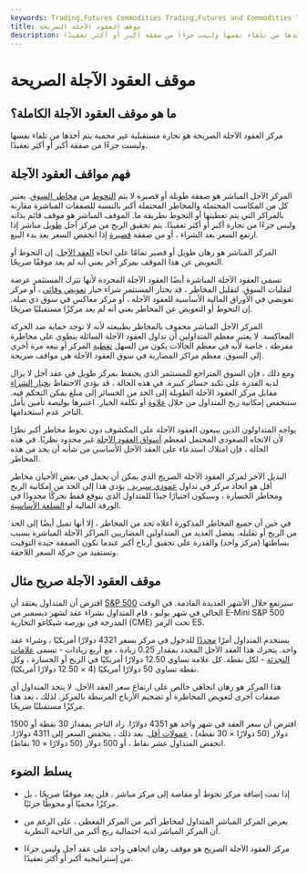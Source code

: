 ```yaml
---
keywords: Trading,Futures Commodities Trading,Futures and Commodities Trading
title: موقف العقود الآجلة الصريحة
description: مركز العقود الآجلة الصريحة هو تجارة مستقبلية غير محمية يتم أخذها من تلقاء نفسها وليست جزءًا من صفقة أكبر أو أكثر تعقيدًا.
---
```


# موقف العقود الآجلة الصريحة
## ما هو موقف العقود الآجلة الكاملة؟

مركز العقود الآجلة الصريحة هو تجارة مستقبلية غير محمية يتم أخذها من تلقاء نفسها وليست جزءًا من صفقة أكبر أو أكثر تعقيدًا.

## فهم مواقف العقود الآجلة

المركز الآجل المباشر هو صفقة طويلة أو قصيرة لا يتم [التحوط](/hedge) من [مخاطر السوق](/marketrisk). يعتبر كل من المكاسب المحتملة والمخاطر المحتملة أكبر بالنسبة للصفقات المباشرة مقارنة بالمراكز التي يتم تغطيتها أو التحوط بطريقة ما. الموقف المباشر هو موقف قائم بذاته وليس جزءًا من تجارة أكبر أو أكثر تعقيدًا. يتم تحقيق الربح من مركز آجل [طويل](/long) مباشر إذا ارتفع السعر بعد الشراء ، أو من صفقة [قصيرة](/short) إذا انخفض السعر بعد بدء البيع.

المركز المباشر هو رهان طويل أو قصير تمامًا على اتجاه [العقد الآجل](/futurescontract). إن التحوط أو التعويض عن هذا الموقف بمركز آخر يعني أنه لم يعد موقفًا صريحًا.

تسمى العقود الآجلة المباشرة أيضًا العقود الآجلة المجردة لأنها تترك المستثمر عرضة لتقلبات السوق. لتقليل المخاطر ، قد يختار المستثمر شراء خيار [تعويض وقائي](/offset) ، أو مركز تعويضي في الأوراق المالية الأساسية للعقود الآجلة ، أو مركز معاكس في سوق ذي صلة. إن التحوط أو التعويض عن المخاطر يعني أنه لم يعد مركزًا مستقبليًا صريحًا.

المركز الآجل المباشر محفوف بالمخاطر بطبيعته لأنه لا توجد حماية ضد الحركة المعاكسة. لا يعتبر معظم المتداولين أن تداول العقود الآجلة السائلة ينطوي على مخاطرة مفرطة ، خاصة لأنه في معظم الحالات يكون من السهل [تغطية](/cover) المركز أو بيعه مرة أخرى إلى السوق. معظم مراكز المضاربة في سوق العقود الآجلة هي مواقف صريحة.

ومع ذلك ، فإن السوق المتراجع للمستثمر الذي يحتفظ بمركز طويل في عقد آجل لا يزال لديه القدرة على تكبد خسائر كبيرة. في هذه الحالة ، قد يؤدي الاحتفاظ [بخيار الشراء](/putoption) مقابل مركز العقود الآجلة الطويلة إلى الحد من الخسائر إلى مبلغ يمكن التحكم فيه. ستنخفض إمكانية ربح المتداول من خلال [علاوة](/premium) أو تكلفة الخيار. اعتبرها بوليصة تأمين يأمل التاجر عدم استخدامها.

يواجه المتداولون الذين يبيعون العقود الآجلة على المكشوف دون تحوط مخاطر أكبر نظرًا لأن الاتجاه الصعودي المحتمل لمعظم [أسواق العقود الآجلة](/futuresmarket) غير محدود نظريًا. في هذه الحالة ، فإن امتلاك استدعاء على العقد الآجل الأساسي من شأنه أن يحد من هذه المخاطر.

البديل الآخر لمركز العقود الآجلة الصريح الذي يمكن أن يحمل في بعض الأحيان مخاطر أقل هو اتخاذ مركز في تداول [عمودي سبريد .](/verticalspread) يؤدي هذا إلى الحد من إمكانية الربح ومخاطر الخسارة ، وسيكون اختيارًا جيدًا للمتداول الذي يتوقع فقط تحركًا محدودًا في الورقة المالية أو [السلعة الأساسية](/commodity).

في حين أن جميع المخاطر المذكورة أعلاه تحد من المخاطر ، إلا أنها تميل أيضًا إلى الحد من الربح أو تقليله. يفضل العديد من المتداولين المضاربين المراكز الآجلة المباشرة بسبب بساطتها (مركز واحد) والقدرة على تحقيق أرباح أكبر عندما تكون الصفقة جيدة التوقيت وتستفيد من حركة السعر اللاحقة.

## موقف العقود الآجلة صريح مثال

افترض أن المتداول يعتقد أن [S&P 500](/sp500) سيرتفع خلال الأشهر العديدة القادمة. في الوقت الحالي في شهر يوليو ، قام المتداول بشراء عقد لشهر ديسمبر من E-Mini S&P 500 المدرجة في بورصة شيكاغو التجارية (CME) تحت الرمز ES.

يستخدم المتداول أمرًا [محددًا](/limitorder) للدخول في مركز بسعر 4321 دولارًا أمريكيًا ، وشراء عقد واحد. يتحرك هذا العقد الآجل المحدد بمقدار 0.25 زيادة ، مع أربع زيادات - تسمى [علامات التجزئة](/tick) - لكل نقطة. كل علامة تساوي 12.50 دولارًا أمريكيًا في الربح أو الخسارة ، وكل نقطة تساوي 50 دولارًا أمريكيًا (4 × 12.50 دولارًا أمريكيًا).

هذا المركز هو رهان اتجاهي خالص على ارتفاع سعر العقد الآجل. لا يتخذ المتداول أي صفقات أخرى لتعويض المخاطرة أو تضخيم الأرباح المرتبطة بالمركز. لذلك ، يعد هذا مركزًا مستقبليًا صريحًا.

افترض أن سعر العقد في شهر واحد هو 4351 دولارًا. زاد التاجر بمقدار 30 نقطة أو 1500 دولار (50 دولارًا × 30 نقطة) ، [عمولات أقل](/commission). بعد ذلك ، ينخفض السعر إلى 4311 دولارًا. انخفض المتداول عشر نقاط ، أو 500 دولار (50 دولارًا × 10 نقاط).

## يسلط الضوء

- إذا تمت إضافة مركز تحوط أو مقاصة إلى مركز مباشر ، فلن يعد موقفًا صريحًا ، بل مركزًا محميًا أو محوطًا جزئيًا.

- يعرض المركز المباشر المتداول لمخاطر أكبر من المركز المغطى ، على الرغم من أن المركز المباشر لديه احتمالية ربح أكبر من الناحية النظرية.

- مركز العقود الآجلة الصريح هو موقف رهان اتجاهي واحد على عقد آجل وليس جزءًا من إستراتيجية أكبر أو أكثر تعقيدًا.

